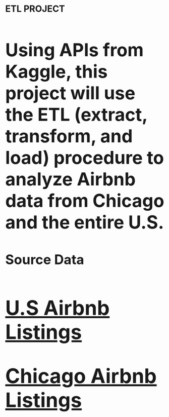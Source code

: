<Strong><h1> ETL PROJECT <h1></Strong>
  <p> Using APIs from Kaggle, this project will use the ETL (extract, transform, and load) procedure to analyze Airbnb data from Chicago and the entire U.S. <p> 

<Strong><h2> Source Data <h2><Strong>
  <p>
    <a href="https://www.kaggle.com/rudymizrahi/airbnb-listings-in-major-us-cities-deloitte-ml"> U.S Airbnb Listings</a>
  </p>
  <p>
    <a href="https://www.kaggle.com/jinbonnie/chicago-airbnb-open-data/version/1"> Chicago Airbnb Listings </a>
 
